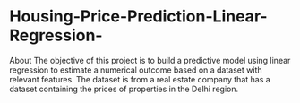 # Housing-Price-Prediction-Linear-Regression-
About The objective of this project is to build a predictive model using linear regression to estimate a numerical outcome based on a dataset with relevant features. The dataset is from a real estate company that has a dataset containing the prices of properties in the Delhi region.
